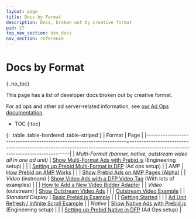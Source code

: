 ```yaml
---
layout: page
title: Docs by Format
description: Docs, broken out by creative format
pid: 27
top_nav_section: dev_docs
nav_section: reference
---
```


<div class="bs-docs-section" markdown="1">

# Docs by Format
{:.no_toc}

This page has a list of developer docs broken out by creative format.

For ad ops and other ad server-related information, see [our Ad Ops documentation]({{site.github.url}}/adops.html).

* TOC
{:toc}

{: .table .table-bordered .table-striped }
| Format                                                              | Page                                                                                                                             |
|---------------------------------------------------------------------+----------------------------------------------------------------------------------------------------------------------------------|
| *Multi-Format (banner, native, outstream video all in one ad unit)* | [Show Multi-Format Ads with Prebid.js]({{site.baseurl}}/dev-docs/show-multi-format-ads.html) (Engineering setup)                  |
|                                                                     | [Setting up Prebid Multi-Format in DFP]({{site.baseurl}}/adops/setting-up-prebid-multi-format-in-dfp.html) (Ad ops setup)         |
| *AMP*                                                               | [How Prebid on AMP Works]({{site.github.url}}/dev-docs/how-prebid-on-amp-works.html)                                             |
|                                                                     | [Show Prebid Ads on AMP Pages (Alpha)]({{site.github.url}}/dev-docs/show-prebid-ads-on-amp-pages.html)                           |
| *Video* (instream)                                                  | [Show Video Ads with a DFP Video Tag]({{site.github.url}}/dev-docs/show-video-with-a-dfp-video-tag.html) (With lots of examples) |
|                                                                     | [How to Add a New Video Bidder Adapter]({{site.github.url}}/dev-docs/how-to-add-a-new-video-bidder-adaptor.html)                 |
| *Video* (outstream)                                                 | [Show Outstream Video Ads]({{site.github.url}}/dev-docs/show-outstream-video-ads.html)                                           |
|                                                                     | [Outstream Video Example]({{site.github.url}}/examples/video/outstream/outstream-dfp.html)                                    |
| *Standard Display*                                                  | [Basic Prebid.js Example]({{site.github.url}}/dev-docs/examples/basic-example.html)                                              |
|                                                                     | [Getting Started]({{site.github.url}}/dev-docs/getting-started.html)                                                             |
|                                                                     | [Ad Unit Refresh / Infinite Scroll Example]({{site.github.url}}/dev-docs/examples/adunit-refresh.html)                           |
| *Native*                                                            | [Show Native Ads with Prebid.js]({{site.github.url}}/dev-docs/show-native-ads.html) (Engineering setup)                          |
|                                                                     | [Setting up Prebid Native in DFP]({{site.github.url}}/adops/setting-up-prebid-native-in-dfp.html) (Ad Ops setup)                 |

</div>
